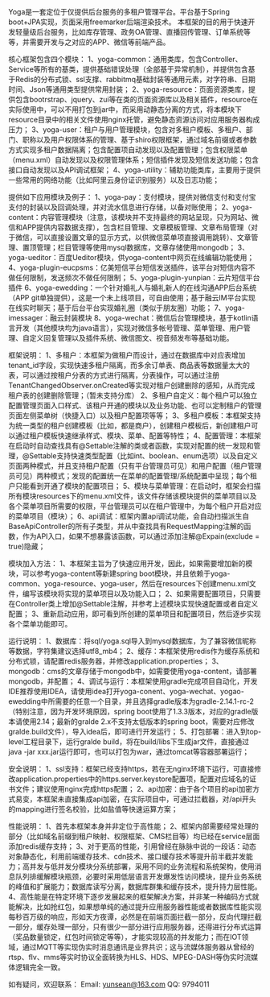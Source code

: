 Yoga是一套定位于仅提供后台服务的多租户管理平台。平台基于Spring boot+JPA实现，页面采用freemarker后端渲染技术。
本框架的目的用于快速开发轻量级后台服务，比如库存管理、政务OA管理、直播回传管理、订单系统等等，并需要开发与之对应的APP、微信等前端产品。

核心框架包含四个模块：
1、yoga-common：通用类库，包含Controller、Service等所有的基类，提供基础错误处理（全部基于异常机制），并提供包含基于Redis的分布式锁、ssl支撑、rabbitmq基础封装等通用元素，对字符串、日期时间、Json等通用类型提供常用封装；
2、yoga-resource：页面资源类库，提供包含bootrstrap、jquery、zui等在类的页面资源库以及相关插件，resource在实际使用中，可以不用打包到jar中，而采用动静态分离的方式，将本模块下resource目录中的相关文件使用nginx托管，避免静态资源访问对应用服务器构成压力；
3、yoga-user：租户与用户管理模块，包含对多租户模板、多租户、部门、职称以及用户权限体系的管理、基于shiro权限框架，通过域名前缀或者参数方式实现多租户数据隔离；包含配置项自动发现以及配置管理；包含权限菜单（menu.xml）自动发现以及权限管理体系；短信插件发现及短信发送功能；包含接口自动发现以及API调试框架；
4、yoga-utility：辅助功能类库，主要用于提供一些常用的网络功能（比如阿里云身份证识别服务）以及日志功能；

提供如下应用模块及例子：
1、yoga-pay：支付模块，提供对微信支付和支付宝支付的封装以及回调处理，并对流水信息进行存储，以备对账使用；
2、yoga-content：内容管理模块（注意，该模块并不支持最终的网站呈现，只为网站、微信和APP提供内容数据支撑），包含栏目管理、文章模板管理、文章布局管理（对于微信，可以直接设置文章的显示方式，以供微信菜单项直接调用跳转）、文章管理、置顶管理；栏目管理等使用mysql数据库，文章存储使用mongodb；
3、yoga-ueditor：百度Ueditor模块，供yoga-content中网页在线编辑功能使用；
4、yoga-plugin-eucpsms：亿美短信平台短信发送插件，该平台对短信内容不做任何限制，发送频次不做任何限制；
5、yoga-plugin-yunpian：云片短信平台插件
6、yoga-ewedding：一个针对婚礼人与婚礼新人的在线沟通APP后台系统（APP git单独提供），这是一个未上线项目，可自由使用；基于融云IM平台实现在线实时聊天；基于后台平台实现婚礼圈（类似于朋友圈）功能；
7、yoga-imessager：融云封装模块
8、yoga-wechat：微信后台管理模块，基于kotlin语言开发（其他模块均为java语言），实现对微信多帐号管理、菜单管理、用户管理、自定义回复管理以及插件系统、微信图文、视音频发布等基础功能。

框架说明：
1、多租户：本框架为做租户而设计，通过在数据库中对应表增加tenant_id字段，实现快速多租户隔离，而多余订单表、商品表等数据量太大的表，可以通过按租户分表的方式进行隔离，分表操作，可以通过注册TenantChangedObserver.onCreated等实现对租户创建删除的感知，从而完成租户表的创建删除管理；（暂未支持分库）
2、多租户自定义：每个租户可以独立配置管理页面入口样式、该租户开通的模块以及业务功能、也可以定制租户的管理页面左侧菜单树（快捷入口）以及租户配置项等等；
3、多租户模板：本框架支持为统一类型的租户创建模板（比如，都是商户），创建租户模板后，新创建租户可以通过租户模板快速继承样式、模块、菜单、配置等特性；
4、配置管理：本框架在启动时自动查找具有@Settable注解的类或者函数，实现对配置的统一发现和管理，@Settable支持快速类型配置（比如int、boolean、enum选项）以及自定义页面两种模式，并且支持租户配置（只有平台管理员可见）和用户配置（租户管理员可见）两种模式；发现的配置统一在菜单的配置管理/系统配置中呈现；每个租户只能看到开通了模块的配置项目；
5、模块与菜单管理：在启动时，框架会扫描所有模块resources下的menu.xml文件，该文件存储该模块提供的菜单项目以及各个菜单项目所需要的权限，平台管理员可以在租户管理中，为每个租户开启对应的菜单项目（模块）；
6、api调试：框架内置api调试功能，会自动扫描派生自BaseApiController的所有子类型，并从中查找具有RequestMapping注解的函数，作为API入口，如果不想暴露该函数，可以通过添加注解@Expain(exclude = true)隐藏；

模块加入方法：
1、本框架主旨为了快速应用开发，因此，如果需要增加新的模块，可以参考yoga-content等新建spring boot模块，并且依赖于yoga-common、yoga-resource、yoga-user，然后在resources下创建menu.xml文件，编写该模块将实现的菜单项目以及功能入口；
2、如果需要配置项目，只需要在Controller类上增加@Settable注解，并参考上述模块实现快速配置或者自定义配置；
3、重新启动应用，即可看到所创建的菜单项目和配置项目，然后逐步实现各个菜单功能即可。

运行说明：
1、数据库：将sql/yoga.sql导入到mysql数据库，为了兼容微信昵称等数据，字符集建议选择utf8_mb4；
2、缓存：本框架使用redis作为缓存系统和分布式锁，请配置redis服务器，并修改application.properties；
3、mongodb：cms的文章存储于mongodb中，如需要使用yoga-content，请部署mongodb，并配置；
4、调试与运行：本框架使用gradle完成项目自动化，开发IDE推荐使用IDEA，请使用idea打开yoga-conent、yoga-wechat、yogao-ewedding中所需要的任意一个目录，并且选择gradle版本为gradle-2.14.1-rc-2（特别注意，因为开发环境原因，spring boot使用了1.3.3版本，对应的gradle版本请使用2.14；最新的gralde 2.x不支持太低版本的spring boot，需要对应修改gralde.build文件），导入idea后，即可进行开发运行；
5、打包部署：进入到top-level工程目录下，运行gralde build，将在build/libs下生成jar文件，直接通过java -jar xxx.jar运行即可，也可以打包为war，通过tomcat等容器部署运行；

安全说明：
1、ssl支持：框架已经支持https，若在无nginx环境下运行，可直接修改application.properties中的https.server.keystore配置项，配置对应域名的证书文件；建议使用nginx完成https配置；
2、api加密：由于各个项目的api加密方式易变，本框架未直接集成api加密，在实际项目中，可通过拦截器，对/api开头的mapping进行签名校验，比如盐值等快速运算方案；

性能说明：
1、首先本框架本身并非定位于高性能；
2、框架内部需要经常处理的部分（比如域名前缀到租户映射、权限框架、CMS栏目等）均已经在service层面添加redis缓存支持；
3、对于更高的性能，引用曾经在脉脉中说的一段话：动态对象静态化，利用前端缓存技术、cdn技术、接口缓存技术等提升前半截并发能力；高并发与低并发分模块分系统部署，采用不同的业务流程和系统架构，使用消息队列排缓解模块瓶颈，必要时采用低层语言开发爆发性访问模块，提升业务系统的峰值和扩展能力；数据库读写分离，数据库群集和缓存技术，提升持力层性能。
4、高性能是在特定环境下逐步发展起来的框架解决方案，并非某一种编码方式就能解决，比如抢红包，如果想单纯的通过提升应用服务器性能或者数据库性能实现每秒百万级的响应，形如天方夜谭，必然是在前端页面拦截一部分，反向代理拦截一部分，缓存处理一部分，只有很少一部分进行应用服务器，还得进行分布式运算（奖品数量锁定，红包时间锁定等等），才能实现较高的并发能力；而在IOT领域，通过MQTT等实现伪实时消息通讯是业界共识；这与流媒体服务器从曾经的rtsp、flv、mms等实时协议全面转换为HLS、HDS、MPEG-DASH等伪实时流媒体逻辑完全一致。


如有疑问，欢迎联系：
Email: yunsean@163.com
QQ: 9794011

